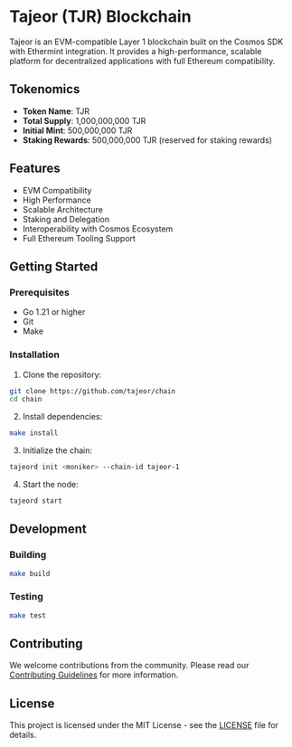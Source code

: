 # Tajeor (TJR) Blockchain

Tajeor is an EVM-compatible Layer 1 blockchain built on the Cosmos SDK with Ethermint integration. It provides a high-performance, scalable platform for decentralized applications with full Ethereum compatibility.

## Tokenomics

- **Token Name**: TJR
- **Total Supply**: 1,000,000,000 TJR
- **Initial Mint**: 500,000,000 TJR
- **Staking Rewards**: 500,000,000 TJR (reserved for staking rewards)

## Features

- EVM Compatibility
- High Performance
- Scalable Architecture
- Staking and Delegation
- Interoperability with Cosmos Ecosystem
- Full Ethereum Tooling Support

## Getting Started

### Prerequisites

- Go 1.21 or higher
- Git
- Make

### Installation

1. Clone the repository:
```bash
git clone https://github.com/tajeor/chain
cd chain
```

2. Install dependencies:
```bash
make install
```

3. Initialize the chain:
```bash
tajeord init <moniker> --chain-id tajeor-1
```

4. Start the node:
```bash
tajeord start
```

## Development

### Building

```bash
make build
```

### Testing

```bash
make test
```

## Contributing

We welcome contributions from the community. Please read our [Contributing Guidelines](CONTRIBUTING.md) for more information.

## License

This project is licensed under the MIT License - see the [LICENSE](LICENSE) file for details. 